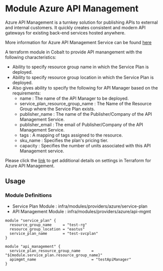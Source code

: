 # Module Azure API Management

Azure API Management is a turnkey solution for publishing APIs to external and internal customers. It quickly creates consistent and modern API gateways for existing back-end services hosted anywhere.

More information for Azure API Management Service can be found [here](https://azure.microsoft.com/en-us/services/api-management)

A terraform module in Cobalt to provide API manangement with the following characteristics:

- Ability to specify resource group name in which the Service Plan is deployed.
- Ability to specify resource group location in which the Service Plan is deployed.
- Also gives ability to specify the following for API Manager based on the requirements:
  - name : The name of the API Manager to be deployed.
  - service_plan_resource_group_name : The Name of the Resource Group where the Service Plan exists.
  - publisher_name : The name of the Publisher/Company of the API Management Service.
  - publisher_email : The email of Publisher/Company of the API Management Service.
  - tags : A mapping of tags assigned to the resource.
  - sku_name : Specifies the plan's pricing tier.
  - capacity : Specifies the number of units associated with this API Management service.

Please click the [link](https://www.terraform.io/docs/providers/azurerm/d/api_management.html) to get additional details on settings in Terraform for Azure API Management.

## Usage

### Module Definitions

- Service Plan Module        : infra/modules/providers/azure/service-plan
- API Management Module : infra/modules/providers/azure/api-mgmt

```
module "service_plan" {
  resource_group_name     = "test-rg"
  resource_group_location = "eastus"
  service_plan_name       = "test-svcplan"
}

module "api_management" {
  service_plan_resource_group_name     = "${module.service_plan.resource_group_name}"
  apimgmt_name                         = "testApiManager"
}
```
